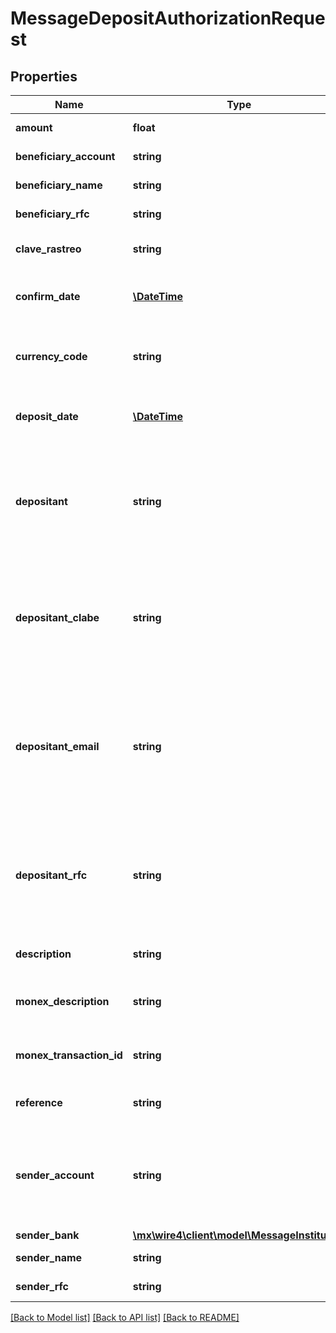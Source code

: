 # MessageDepositAuthorizationRequest

## Properties
Name | Type | Description | Notes
------------ | ------------- | ------------- | -------------
**amount** | **float** | Monto de la transferencia | [optional] 
**beneficiary_account** | **string** | Cuenta del beneficiario | [optional] 
**beneficiary_name** | **string** | Nombre del beneficiario | [optional] 
**beneficiary_rfc** | **string** | RFC del beneficiario | [optional] 
**clave_rastreo** | **string** | Clave de rastreo de la transferencia | [optional] 
**confirm_date** | [**\DateTime**](\DateTime.md) | Fecha de confirmación de la transferencia | [optional] 
**currency_code** | **string** | Código de moneda de la transferencia, puede ser MXP, USD | [optional] 
**deposit_date** | [**\DateTime**](\DateTime.md) | Fecha de recepción de la transferencia | [optional] 
**depositant** | **string** | Nombre del depositante, en caso que la transferencia se reciba en una cuenta de depositante | [optional] 
**depositant_clabe** | **string** | CLABE del depositante, en caso que la transferencia se reciba en una cuenta de depositante | [optional] 
**depositant_email** | **string** | Correo electrónico del depositante, en caso que la transferencia se reciba en una cuenta de depositante | [optional] 
**depositant_rfc** | **string** | RFC del depositante, en caso que la transferencia se reciba en una cuenta de depositante | [optional] 
**description** | **string** | Concepto de la transferencia | [optional] 
**monex_description** | **string** | Descripción de Monex para la transferencia | [optional] 
**monex_transaction_id** | **string** | Identificador asignado por Monex a la transferencia | [optional] 
**reference** | **string** | Referecia de la transferencia | [optional] 
**sender_account** | **string** | Cuenta del ordenante, podría ser un número celular, TDD o Cuenta CLABE interbancaria | [optional] 
**sender_bank** | [**\mx\wire4\client\model\MessageInstitution**](MessageInstitution.md) |  | [optional] 
**sender_name** | **string** | Nombre del ordenante | [optional] 
**sender_rfc** | **string** | RFC del ordenante | [optional] 

[[Back to Model list]](../../README.md#documentation-for-models) [[Back to API list]](../../README.md#documentation-for-api-endpoints) [[Back to README]](../../README.md)

